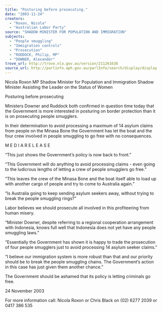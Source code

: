 ```yaml
---
title: "Posturing before prosecuting."
date: "2003-11-24"
creators:
  - "Roxon, Nicola"
  - "Australian Labor Party"
source: "SHADOW MINISTER FOR POPULATION AND IMMIGRATION"
subjects:
  - "People smuggling"
  - "Immigration controls"
  - "Prosecution"
  - "RUDDOCK, Philip, MP"
  - "DOWNER, Alexander"
trove_url: http://trove.nla.gov.au/version/211261638
source_url: http://parlinfo.aph.gov.au/parlInfo/search/display/display.w3p;query=Id%3A%22media/pressrel/YYYA6%22
---
```


 

 

 Nicola Roxon MP  Shadow Minister for Population and Immigration  Shadow Minister Assisting the Leader on the Status of Women   

 Posturing before prosecuting   

 Ministers Downer and Ruddock both confirmed in question time today that the  Government is more interested in posturing on border protection than it is on  prosecuting people smugglers.   

 In their determination to avoid processing a maximum of 14 asylum claims from  people on the Minasa Bone the Government has let the boat and the four crew involved  in people smuggling to go free with no consequences. 

 M E D I A  R E L E A S E  

 

 “This just shows the Government’s policy is now back to front.”   

 “This Government will do anything to avoid processing claims - even going to the  ludicrous lengths of letting a crew of people smugglers go free.”   

 “This leaves the crew of the Minasa Bone and the boat itself able to load up with  another cargo of people and try to come to Australia again.”   

 “Is Australia going to keep sending asylum seekers away, without trying to break the  people smuggling rings?”   

 Labor believes we should prosecute all involved in this profiteering from human  misery.   

 “Minister Downer, despite referring to a regional cooperation arrangement with  Indonesia, knows full well that Indonesia does not yet have any people smuggling  laws.”   

 “Essentially the Government has shown it is happy to trade the prosecution of four  people smugglers just to avoid processing 14 asylum seeker claims.”   

 “I believe our immigration system is more robust than that and our priority should be  to break the people smuggling chains.   The Government’s action in this case has just  given them another chance.”   

 The Government should be ashamed that its policy is letting criminals go free.   

 

 24 November 2003 

 

 

 For more information call:  Nicola Roxon or Chris Black on (02) 6277 2039 or 0417 386 535 

